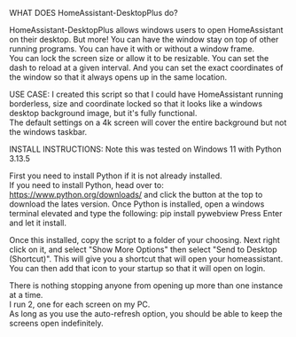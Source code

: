 WHAT DOES HomeAssistant-DesktopPlus do?

HomeAssistant-DesktopPlus allows windows users to open HomeAssistant on their desktop.  But more!
You can have the window stay on top of other running programs.
You can have it with or without a window frame.   
You can lock the screen size or allow it to be resizable.
You can set the dash to reload at a given interval.
And you can set the exact coordinates of the window so that it always opens up in the same location.

USE CASE:
I created this script so that I could have HomeAssistant running borderless, size and coordinate locked so that it looks like a windows desktop background image, but it's fully functional.  
The default settings on a 4k screen will cover the entire background but not the windows taskbar.  

INSTALL INSTRUCTIONS:
Note this was tested on Windows 11 with Python 3.13.5

First you need to install Python if it is not already installed.  
If you need to install Python, head over to: https://www.python.org/downloads/  and click the button at the top to download the lates version.
Once Python is installed, open a windows terminal elevated and type the following:  pip install pywebview
Press Enter and let it install.  

Once this installed, copy the script to a folder of your choosing.  Next right click on it, and select "Show More Options" then select "Send to Desktop (Shortcut)".
This will give you a shortcut that will open your homeassistant.  You can then add that icon to your startup so that it will open on login.  


There is nothing stopping anyone from opening up more than one instance at a time.  
I run 2, one for each screen on my PC.  
As long as you use the auto-refresh option, you should be able to keep the screens open indefinitely.
